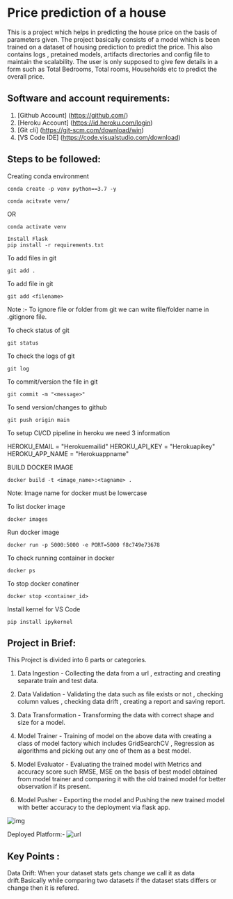 # Price prediction of a house
This is a project which helps in predicting the house price on the basis of parameters given. The project basically consists of a model which is been trained on a dataset of housing prediction to predict the price. This also contains logs , pretained models, artifacts directories and config file to maintain the scalability. The user is only supposed to give few details in a form such as Total Bedrooms, Total rooms, Households etc to predict the overall price. 

## Software and account requirements:

1. [Github Account] (https://github.com/)
2. [Heroku Account] (https://id.heroku.com/login)
3. [Git cli] (https://git-scm.com/download/win)
4. [VS Code IDE] (https://code.visualstudio.com/download)

## Steps to be followed: 

Creating conda environment
```
conda create -p venv python==3.7 -y
```
```
conda acitvate venv/
```
OR
```
conda activate venv
```
```
Install Flask
pip install -r requirements.txt
```

To add files in git
```
git add .
```
To add file in git
```
git add <filename>
```

Note :- To ignore file or folder from git we can write file/folder name in .gitignore file.

To check status of git
```
git status
```

To check the logs of git
```
git log
```
To commit/version the file in git
```
git commit -m "<message>"
```
To send version/changes to github
```
git push origin main
```
To setup CI/CD pipeline in heroku we need 3 information

HEROKU_EMAIL = "Herokuemailid"
HEROKU_API_KEY = "Herokuapikey"
HEROKU_APP_NAME = "Herokuappname"

BUILD DOCKER IMAGE
```
docker build -t <image_name>:<tagname> .
```

Note: Image name for docker must be lowercase

To list docker image
```
docker images
```

Run docker image
```
docker run -p 5000:5000 -e PORT=5000 f8c749e73678
```

To check running container in docker
```
docker ps
```

To stop docker conatiner
```
docker stop <container_id>
```

Install kernel for VS Code
```
pip install ipykernel
```

## Project in Brief:

This Project is divided into 6 parts or categories. 
1. Data Ingestion - Collecting the data from a url , extracting and creating separate train and test data.

2. Data Validation - Validating the data such as file exists or not , checking column values , checking data drift , creating a report and saving report.

3. Data Transformation - Transforming the data with correct shape and size for a model.

4. Model Trainer - Training of model on the above data with creating a class of model factory which includes GridSearchCV , Regression as algorithms and picking out any one of them as a best model.

5. Model Evaluator - Evaluating the trained model with Metrics and accuracy score such RMSE, MSE on the basis of best model obtained from model trainer and comparing it with the old trained model for better observation if its present. 

6. Model Pusher - Exporting the model and Pushing the new trained model with better accuracy to the deployment via flask app.

![img](https://raw.githubusercontent.com/rajashekarnagalikar/machine_learning_project/main/Study/project.png)

Deployed Platform:-
![url](https://ml-regression-project.herokuapp.com/predict)

## Key Points :

Data Drift:
When your dataset stats gets change we call it as data drift.Basically while comparing two datasets if the dataset stats differs or change then it is refered.
